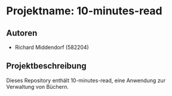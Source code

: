 # Projektname: 10-minutes-read

## Autoren
- Richard Middendorf (582204)

## Projektbeschreibung
Dieses Repository enthält 10-minutes-read, eine Anwendung zur Verwaltung von Büchern. 
